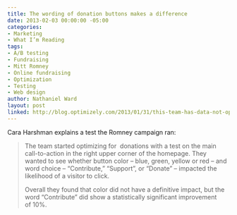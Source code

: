 ```yaml
---
title: The wording of donation buttons makes a difference
date: 2013-02-03 00:00:00 -05:00
categories:
- Marketing
- What I’m Reading
tags:
- A/B testing
- Fundraising
- Mitt Romney
- Online fundraising
- Optimization
- Testing
- Web design
author: Nathaniel Ward
layout: post
linked: http://blog.optimizely.com/2013/01/31/this-team-has-data-not-opinions-ab-testing-at-the-romney-campaign/
---
```


Cara Harshman explains a test the Romney campaign ran:

> The team started optimizing for  donations with a test on the main call-to-action in the right upper corner of the homepage. They wanted to see whether button color – blue, green, yellow or red – and word choice – “Contribute,” “Support”, or “Donate” – impacted the likelihood of a visitor to click.
> 
> Overall they found that color did not have a definitive impact, but the word “Contribute” did show a statistically significant improvement of 10%.